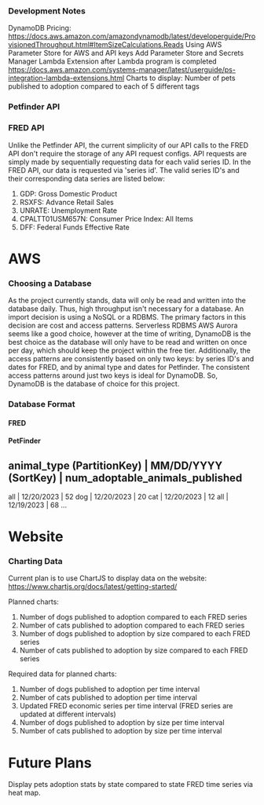 ### Development Notes
DynamoDB Pricing: https://docs.aws.amazon.com/amazondynamodb/latest/developerguide/ProvisionedThroughput.html#ItemSizeCalculations.Reads
Using AWS Parameter Store for AWS and API keys
    Add Parameter Store and Secrets Manager Lambda Extension after Lambda program is completed
    https://docs.aws.amazon.com/systems-manager/latest/userguide/ps-integration-lambda-extensions.html
Charts to display:
Number of pets published to adoption compared to each of 5 different tags

### Petfinder API



### FRED API
Unlike the Petfinder API, the current simplicity of our API calls to the FRED API don't require the storage of 
any API request configs. API requests are simply made by sequentially requesting data for each valid series ID.
In the FRED API, our data is requested via 'series id'. The valid series ID's and their corresponding
data series are listed below:
1. GDP: Gross Domestic Product
2. RSXFS: Advance Retail Sales
3. UNRATE: Unemployment Rate
4. CPALTT01USM657N: Consumer Price Index: All Items
5. DFF: Federal Funds Effective Rate

# AWS
### Choosing a Database
As the project currently stands, data will only be read and written into the database daily. Thus, high throughput
isn't necessary for a database. An import decision is using a NoSQL or a RDBMS. The primary factors in this decision 
are cost and access patterns. Serverless RDBMS AWS Aurora seems like a good choice, however at the time of writing, 
DynamoDB is the best choice as the database will only have to be read and written on once per day, which should keep the
project within the free tier. Additionally, the access patterns are consistently based on only two keys: by series ID's 
and dates for FRED, and by animal type and dates for Petfinder. The consistent access patterns around just two keys is 
ideal for DynamoDB. So, DynamoDB is the database of choice for this project.

### Database Format

#### FRED
#### PetFinder
animal_type (PartitionKey) | MM/DD/YYYY (SortKey) | num_adoptable_animals_published
---------------------------------------------------------------------
all                        | 12/20/2023           | 52
dog                        | 12/20/2023           | 20
cat                        | 12/20/2023           | 12
all                        | 12/19/2023           | 68
...

# Website
### Charting Data

Current plan is to use ChartJS to display data on the website:
https://www.chartjs.org/docs/latest/getting-started/

Planned charts:
1. Number of dogs published to adoption compared to each FRED series
2. Number of cats published to adoption compared to each FRED series
3. Number of dogs published to adoption by size compared to each FRED series
4. Number of cats published to adoption by size compared to each FRED series

Required data for planned charts:
1. Number of dogs published to adoption per time interval
2. Number of cats published to adoption per time interval
3. Updated FRED economic series per time interval (FRED series are updated at different intervals)
4. Number of dogs published to adoption by size per time interval
5. Number of cats published to adoption by size per time interval

# Future Plans
Display pets adoption stats by state compared to state FRED time series via heat map.
